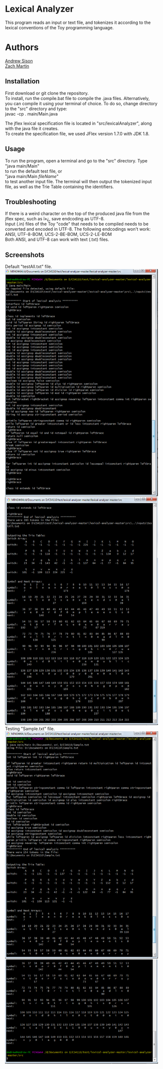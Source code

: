 # Lexical Analyzer  
This program reads an input or text file, and tokenizes it according to the lexical conventions of the Toy programming language. 

# Authors  
[Andrew Sison](https://github.com/asison19)  
[Zach Martin](https://github.com/ZachMartin27) 

## Installation
First download or git clone the repository.  
To install, run the compile.bat file to compile the .java files. Alternatively, you can compile it using your terminal 
of choice. To do so, change directory to the "src" directory and type:  
javac -cp . main/Main.java  

The jflex lexical specification file is located in "src/lexicalAnalyzer", along with the java file it creates.  
To create the specification file, we used JFlex version 1.7.0 with JDK 1.8.  

## Usage  
To run the program, open a terminal and go to the "src" directory. Type  
"java main/Main"  
to run the default test file, or  
"java main/Main *fileName*"  
to test another input file. 
The terminal will then output the tokenized input file, as well as the Trie Table containing the identifiers.

## Troubleshooting
If there is a weird character on the top of the produced java file from the jflex spec, such as ï»¿, save endcoding as UTF-8.  
Input (.in) files of the Toy "code" that needs to be compiled needs to be converted and encoded in UTF-8. The following endcodings won't work:  
ANSI, UTF-8-BOM, UCS-2-BE-BOM, UCS-2-LE-BOM  
Both ANSI, and UTF-8 can work with text (.txt) files.  


## Screenshots  
Default "testAll.txt" file.  
![image1](screenshots/image1.png)  
![image2](screenshots/image2.png)  
Testing "Sample.txt" file.  
![image3](screenshots/image3.png)  
![image4](screenshots/image4.png)  
